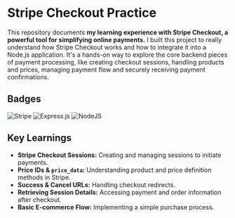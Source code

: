 # Stripe Checkout Practice

This repository documents **my learning experience with Stripe Checkout, a powerful tool for simplifying online payments.** I built this project to really understand how Stripe Checkout works and how to integrate it into a Node.js application. It's a hands-on way to explore the core backend pieces of payment processing, like creating checkout sessions, handling products and prices, managing payment flow and securely receiving payment confirmations.


## Badges

![Stripe](https://img.shields.io/badge/Stripe-5469d4?style=for-the-badge&logo=stripe&logoColor=ffffff)
![Express.js](https://img.shields.io/badge/express.js-%23404d59.svg?style=for-the-badge&logo=express&logoColor=%2361DAFB)
![NodeJS](https://img.shields.io/badge/node.js-6DA55F?style=for-the-badge&logo=node.js&logoColor=white)


## Key Learnings

*   **Stripe Checkout Sessions:** Creating and managing sessions to initiate payments.
*   **Price IDs & `price_data`:**  Understanding product and price definition methods in Stripe.
*   **Success & Cancel URLs:** Handling checkout redirects.
*   **Retrieving Session Details:** Accessing payment and order information after checkout.
*   **Basic E-commerce Flow:**  Implementing a simple purchase process.
